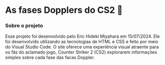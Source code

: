 # As fases Dopplers do CS2 🏯

### Sobre o projeto 
  Esse projeto foi desenvolvido pelo Eric Hideki Miyahara em 15/07/2024. Ele foi desenvolvido utilizando as tecnologias de HTML e CSS e feito por meio do Visual Studio Code. O site oferece uma experiência visual atraente para os fãs do aclamado jogo, Counter Striker 2 (CS2) explorarem informações simples sobre cada fase das facas Doppler.
